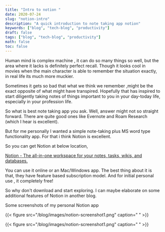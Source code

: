 ```yaml
---
title: "Intro to notion "
date: 2020-07-24
slug: "notion-intro"
description: "A quick introduction to note taking app notion"
keywords: ["blog", "tech-blog", "productivity"]
draft: false
tags: ["blog", "tech-blog", "productivity"]
math: false
toc: false
---
```


Human mind is complex machine , it can do so many things so well, but the area where it lacks is definitely perfect recall. Though it looks cool in movies when the main character is able to remember the situation exactly, in real life its much more muckier.

Sometimes it gets so bad that what we think we remember ,might be the exact opposite of what might have transpired. Hopefully that has inspired to start diligently taking notes of things important to you in your day-today life, especially in your profession life.   

So what is best note taking app you ask. Well, answer might not so straight forward. There are quite good ones like Evernote and Roam Research (which I hear is excellent).

But for me personally I wanted a simple note-taking plus MS word type functionality app. For that i think Notion is excellent. 

So you can get Notion at below location,

[Notion - The all-in-one workspace for your notes, tasks, wikis, and databases.](https://www.notion.so/)

You can use it online or an Mac/Windows app. The best thing about it is that, they have feature based subscription model. And for initial personal use , it completely free! 

So why don't download and start exploring. I can maybe elaborate on some additional features of Notion in another blog.

Some screenshots of my personal Notion app

{{< figure src="/blog/images/notion-screenshot1.png" caption=" " >}}

{{< figure src="/blog/images/notion-screenshot1.png" caption=" " >}}